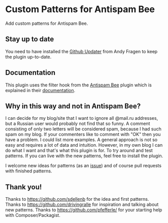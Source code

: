# Custom Patterns for Antispam Bee
Add custom patterns for Antispam Bee.

## Stay up to date

You need to have installed the [Github Updater](https://github.com/afragen/github-updater) from Andy Fragen to keep the plugin up-to-date.

## Documentation

This plugin uses the filter hook from the [Antispam Bee](https://github.com/pluginkollektiv/antispam-bee/) plugin which is explained in their [documentation](https://antispambee.pluginkollektiv.org/documentation/#antispam_bee_patterns).

## Why in this way and not in Antispam Bee?

I can decide for my blog/site that I want to ignore all @mail.ru addresses, but a Russian user would probably not find that so funny. A comment consisting of only two letters will be considered spam, because I had such spam on my blog. If your commenters like to comment with "OK" then you have a problem. I could list more examples. A general approach is not so easy and requires a lot of data and intuition. However, in my own blog I can do what I want and that's what this plugin is for. To try around and test patterns. If you can live with the new patterns, feel free to install the plugin.

I welcome new ideas for patterns (as an [issue](https://github.com/Zodiac1978/custom-patterns-asb/issues/new)) and of course pull requests with finished patterns.

## Thank you!

Thanks to https://github.com/sdellenb for the idea and first patterns.
Thanks to https://github.com/drivingralle for inspiration and talking about new patterns.
Thanks to https://github.com/pfefferle/ for your starting help with Composer/Packagist.

